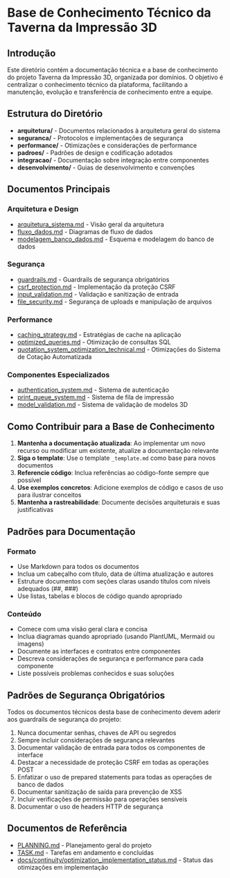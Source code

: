 # Base de Conhecimento Técnico da Taverna da Impressão 3D

## Introdução

Este diretório contém a documentação técnica e a base de conhecimento do projeto Taverna da Impressão 3D, organizada por domínios. O objetivo é centralizar o conhecimento técnico da plataforma, facilitando a manutenção, evolução e transferência de conhecimento entre a equipe.

## Estrutura do Diretório

- **arquitetura/** - Documentos relacionados à arquitetura geral do sistema
- **seguranca/** - Protocolos e implementações de segurança
- **performance/** - Otimizações e considerações de performance
- **padroes/** - Padrões de design e codificação adotados
- **integracao/** - Documentação sobre integração entre componentes
- **desenvolvimento/** - Guias de desenvolvimento e convenções

## Documentos Principais

### Arquitetura e Design

- [arquitetura_sistema.md](arquitetura/arquitetura_sistema.md) - Visão geral da arquitetura
- [fluxo_dados.md](arquitetura/fluxo_dados.md) - Diagramas de fluxo de dados
- [modelagem_banco_dados.md](arquitetura/modelagem_banco_dados.md) - Esquema e modelagem do banco de dados

### Segurança

- [guardrails.md](seguranca/guardrails.md) - Guardrails de segurança obrigatórios
- [csrf_protection.md](seguranca/csrf_protection.md) - Implementação da proteção CSRF
- [input_validation.md](seguranca/input_validation.md) - Validação e sanitização de entrada
- [file_security.md](seguranca/file_security.md) - Segurança de uploads e manipulação de arquivos

### Performance

- [caching_strategy.md](performance/caching_strategy.md) - Estratégias de cache na aplicação
- [optimized_queries.md](performance/optimized_queries.md) - Otimização de consultas SQL
- [quotation_system_optimization_technical.md](quotation_system_optimization_technical.md) - Otimizações do Sistema de Cotação Automatizada

### Componentes Especializados

- [authentication_system.md](componentes/authentication_system.md) - Sistema de autenticação
- [print_queue_system.md](componentes/print_queue_system.md) - Sistema de fila de impressão
- [model_validation.md](componentes/model_validation.md) - Sistema de validação de modelos 3D

## Como Contribuir para a Base de Conhecimento

1. **Mantenha a documentação atualizada**: Ao implementar um novo recurso ou modificar um existente, atualize a documentação relevante
2. **Siga o template**: Use o template `_template.md` como base para novos documentos
3. **Referencie código**: Inclua referências ao código-fonte sempre que possível
4. **Use exemplos concretos**: Adicione exemplos de código e casos de uso para ilustrar conceitos
5. **Mantenha a rastreabilidade**: Documente decisões arquiteturais e suas justificativas

## Padrões para Documentação

### Formato

- Use Markdown para todos os documentos
- Inclua um cabeçalho com título, data de última atualização e autores
- Estruture documentos com seções claras usando títulos com níveis adequados (##, ###)
- Use listas, tabelas e blocos de código quando apropriado

### Conteúdo

- Comece com uma visão geral clara e concisa
- Inclua diagramas quando apropriado (usando PlantUML, Mermaid ou imagens)
- Documente as interfaces e contratos entre componentes
- Descreva considerações de segurança e performance para cada componente
- Liste possíveis problemas conhecidos e suas soluções

## Padrões de Segurança Obrigatórios

Todos os documentos técnicos desta base de conhecimento devem aderir aos guardrails de segurança do projeto:

1. Nunca documentar senhas, chaves de API ou segredos
2. Sempre incluir considerações de segurança relevantes
3. Documentar validação de entrada para todos os componentes de interface
4. Destacar a necessidade de proteção CSRF em todas as operações POST
5. Enfatizar o uso de prepared statements para todas as operações de banco de dados
6. Documentar sanitização de saída para prevenção de XSS
7. Incluir verificações de permissão para operações sensíveis
8. Documentar o uso de headers HTTP de segurança

## Documentos de Referência

- [PLANNING.md](../../PLANNING.md) - Planejamento geral do projeto
- [TASK.md](../../TASK.md) - Tarefas em andamento e concluídas
- [docs/continuity/optimization_implementation_status.md](../continuity/optimization_implementation_status.md) - Status das otimizações em implementação
